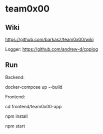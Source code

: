 # team0x00

## Wiki
https://github.com/barkasz/team0x00/wiki   


Logger: https://github.com/andrew-d/cpplog


## Run
Backend:

docker-compose up --build

Frontend:

cd frontend/team0x00-app

npm install

npm start

